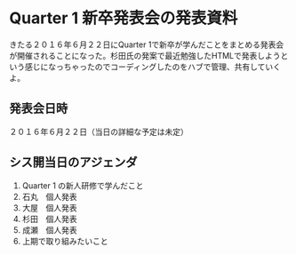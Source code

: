 # Quarter 1 新卒発表会の発表資料
きたる２０１６年６月２２日にQuarter 1で新卒が学んだことをまとめる発表会が開催されることになった。杉田氏の発案で最近勉強したHTMLで発表しようという感じになっちゃったのでコーディングしたのをハブで管理、共有していくよ。

## 発表会日時
２０１６年６月２２日（当日の詳細な予定は未定）

## シス開当日のアジェンダ
1. Quarter 1 の新人研修で学んだこと
2. 石丸　個人発表
3. 大屋　個人発表
4. 杉田　個人発表
5. 成瀬　個人発表
6. 上期で取り組みたいこと
